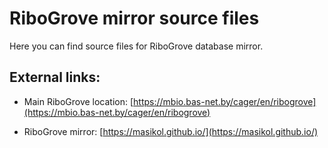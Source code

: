 # RiboGrove mirror source files

Here you can find source files for RiboGrove database mirror.

## External links:

- Main RiboGrove location: [https://mbio.bas-net.by/cager/en/ribogrove](https://mbio.bas-net.by/cager/en/ribogrove)

- RiboGrove mirror: [https://masikol.github.io/](https://masikol.github.io/)
